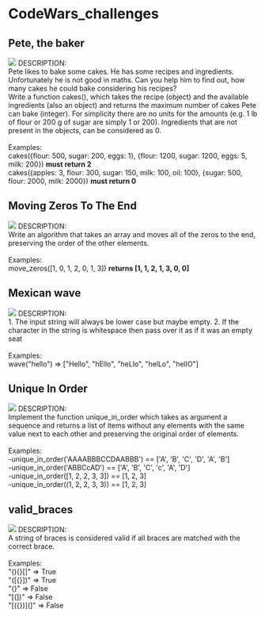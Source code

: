 # CodeWars_challenges
## Pete, the baker
<img src="https://github.com/atisamhaq123/CodeWars_challenges/blob/main/Peter_the_baker/imagex.PNG">
DESCRIPTION:
<br>
Pete likes to bake some cakes. He has some recipes and ingredients. Unfortunately he is not good in maths. Can you help him to find out, how many cakes he could bake considering his recipes?
<br>
Write a function cakes(), which takes the recipe (object) and the available ingredients (also an object) and returns the maximum number of cakes Pete can bake (integer). For simplicity there are no units for the amounts (e.g. 1 lb of flour or 200 g of sugar are simply 1 or 200). Ingredients that are not present in the objects, can be considered as 0.
<br>
<br>
Examples:
<br>
cakes({flour: 500, sugar: 200, eggs: 1}, {flour: 1200, sugar: 1200, eggs: 5, milk: 200})
<b>must return 2</b>
<br>
cakes({apples: 3, flour: 300, sugar: 150, milk: 100, oil: 100}, {sugar: 500, flour: 2000, milk: 2000})
<b>must return 0</b>
<br>

## Moving Zeros To The End
<img src="https://github.com/atisamhaq123/CodeWars_challenges/blob/main/Movin_%20Zeros_To_The%20_End/imagex.PNG">
DESCRIPTION:
<br>
Write an algorithm that takes an array and moves all of the zeros to the end, preserving the order of the other elements.
<br>
<br>
Examples:
<br>
move_zeros([1, 0, 1, 2, 0, 1, 3]) 
<b> returns [1, 1, 2, 1, 3, 0, 0] </b>

## Mexican wave
<img src="https://github.com/atisamhaq123/CodeWars_challenges/blob/main/Mexican%20wave/imagex.PNG">
DESCRIPTION:
<br>
 1.  The input string will always be lower case but maybe empty.
 2.  If the character in the string is whitespace then pass over it as if it was an empty seat
<br>
<br>
Examples:
<br>
wave("hello") => ["Hello", "hEllo", "heLlo", "helLo", "hellO"]

## Unique In Order
<img src="https://github.com/atisamhaq123/CodeWars_challenges/blob/main/Unique%20In%20Order/imagex.PNG">
DESCRIPTION:
<br>
Implement the function unique_in_order which takes as argument a sequence and returns a list of items without any elements with the same value next to each other and preserving the original order of elements.
<br>
<br>
Examples:
<br>
 -unique_in_order('AAAABBBCCDAABBB') == ['A', 'B', 'C', 'D', 'A', 'B']
 <br>
 -unique_in_order('ABBCcAD')         == ['A', 'B', 'C', 'c', 'A', 'D']
 <br>
 -unique_in_order([1, 2, 2, 3, 3])   == [1, 2, 3]
 <br>
 -unique_in_order((1, 2, 2, 3, 3))   == [1, 2, 3]
 <br>
 
## valid_braces
<img src="https://github.com/atisamhaq123/CodeWars_challenges/blob/main/Valid%20Braces/imagex.PNG">
DESCRIPTION:
<br>
A string of braces is considered valid if all braces are matched with the correct brace.
<br>
<br>
Examples:
<br>
"(){}[]"   =>  True
<br>
"([{}])"   =>  True
<br>
"(}"       =>  False
<br>
"[(])"     =>  False
<br>
"[({})](]" =>  False
